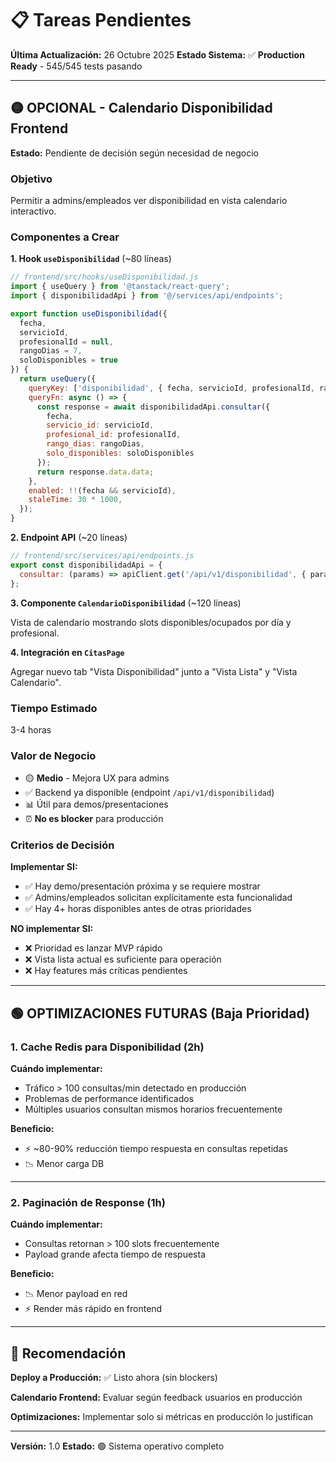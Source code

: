 # 📋 Tareas Pendientes

**Última Actualización:** 26 Octubre 2025
**Estado Sistema:** ✅ **Production Ready** - 545/545 tests pasando

---

## 🟡 OPCIONAL - Calendario Disponibilidad Frontend

**Estado:** Pendiente de decisión según necesidad de negocio

### Objetivo
Permitir a admins/empleados ver disponibilidad en vista calendario interactivo.

### Componentes a Crear

**1. Hook `useDisponibilidad`** (~80 líneas)

```javascript
// frontend/src/hooks/useDisponibilidad.js
import { useQuery } from '@tanstack/react-query';
import { disponibilidadApi } from '@/services/api/endpoints';

export function useDisponibilidad({
  fecha,
  servicioId,
  profesionalId = null,
  rangoDias = 7,
  soloDisponibles = true
}) {
  return useQuery({
    queryKey: ['disponibilidad', { fecha, servicioId, profesionalId, rangoDias }],
    queryFn: async () => {
      const response = await disponibilidadApi.consultar({
        fecha,
        servicio_id: servicioId,
        profesional_id: profesionalId,
        rango_dias: rangoDias,
        solo_disponibles: soloDisponibles
      });
      return response.data.data;
    },
    enabled: !!(fecha && servicioId),
    staleTime: 30 * 1000,
  });
}
```

**2. Endpoint API** (~20 líneas)

```javascript
// frontend/src/services/api/endpoints.js
export const disponibilidadApi = {
  consultar: (params) => apiClient.get('/api/v1/disponibilidad', { params }),
};
```

**3. Componente `CalendarioDisponibilidad`** (~120 líneas)

Vista de calendario mostrando slots disponibles/ocupados por día y profesional.

**4. Integración en `CitasPage`**

Agregar nuevo tab "Vista Disponibilidad" junto a "Vista Lista" y "Vista Calendario".

### Tiempo Estimado
3-4 horas

### Valor de Negocio
- 🟡 **Medio** - Mejora UX para admins
- ✅ Backend ya disponible (endpoint `/api/v1/disponibilidad`)
- 📊 Útil para demos/presentaciones
- ⏰ **No es blocker** para producción

### Criterios de Decisión

**Implementar SI:**
- ✅ Hay demo/presentación próxima y se requiere mostrar
- ✅ Admins/empleados solicitan explícitamente esta funcionalidad
- ✅ Hay 4+ horas disponibles antes de otras prioridades

**NO implementar SI:**
- ❌ Prioridad es lanzar MVP rápido
- ❌ Vista lista actual es suficiente para operación
- ❌ Hay features más críticas pendientes

---

## 🟢 OPTIMIZACIONES FUTURAS (Baja Prioridad)

### 1. Cache Redis para Disponibilidad (2h)

**Cuándo implementar:**
- Tráfico > 100 consultas/min detectado en producción
- Problemas de performance identificados
- Múltiples usuarios consultan mismos horarios frecuentemente

**Beneficio:**
- ⚡ ~80-90% reducción tiempo respuesta en consultas repetidas
- 📉 Menor carga DB

---

### 2. Paginación de Response (1h)

**Cuándo implementar:**
- Consultas retornan > 100 slots frecuentemente
- Payload grande afecta tiempo de respuesta

**Beneficio:**
- 📉 Menor payload en red
- ⚡ Render más rápido en frontend

---

## 🎯 Recomendación

**Deploy a Producción:** ✅ Listo ahora (sin blockers)

**Calendario Frontend:** Evaluar según feedback usuarios en producción

**Optimizaciones:** Implementar solo si métricas en producción lo justifican

---

**Versión:** 1.0
**Estado:** 🟢 Sistema operativo completo

